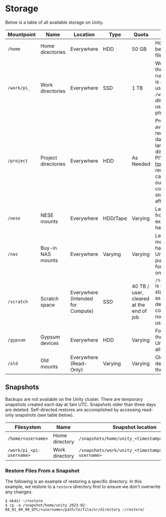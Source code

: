 # Storage

Below is a table of all available storage on Unity.

| Mountpoint | Name                | Location                          | Type     | Quota                                   | Description                                                                                                                                                                                                                                                                                                                                                                              |
| ---------- | ------------------- | --------------------------------- | -------- | --------------------------------------- | ---------------------------------------------------------------------------------------------------------------------------------------------------------------------------------------------------------------------------------------------------------------------------------------------------------------------------------------------------------------------------------------- |
| `/home`    | Home directories    | Everywhere                        | HDD      | 50 GB                                   | Home directories should be used only for user init files. |
| `/work/pi_`    | Work directories    | Everywhere                        | SSD      | 1 TB                                  | Work should be used as the primary location for running cluster jobs. This is a shared folder for all users in the PI group. `/work/username`, is a legacy directory available to older users which is being phased out. |
| `/project` | Project directories | Everywhere                        | HDD      | As Needed                                 | Project directories are available to PI's upon request. Good for large dataset storage or any larger storage that is not directly used for job I/O. PI's should e-mail hpc@umass.edu to request. A common use case is generating job output in `/work` and copying to permanent storage in `/project` afterwards. **Not for job I/O** |
| `/nese`    | NESE mounts         | Everywhere                        | HDD/Tape | Varying                                 | Legacy images available from the northeast storage exchange can be found here. **Not for job I/O** |
| `/nas`     | Buy-in NAS mounts   | Everywhere                        | Varying  | Varying                                 | Legacy location where the mounts for buy-in NAS hardware are located on Unity. For users who purchased storage nodes for their own use on Unity only. |
| `/scratch` | Scratch space       | Everywhere (Intended for Compute) | SSD      | 40 TB / user, cleared at the end of job | `/scratch/[nodeid]/[jobid]` is created when a job is started. That folder is assigned to $TMP and deleted after the job is complete. This directory is not directly available to users. |
| `/gypsum`  | Gypsum devices      | Everywhere                        | HDD      | Varying                                 | For users migrating from the Gypsum cluster to the Unity clusters, you will find all your old storage here. |
| `/old`     | Old mounts          | Everywhere (Read-Only)            | Varying  | Varying                                 | Old filesystems which are deprecated live here until they are deleted. |

## Snapshots

Backups are not available on the Unity cluster.
There are temporary snapshots created each day at 1am UTC.
Snapshots older than three days are deleted.
Self-directed restores are accomplished by accessing read-only snapshots (see table below).

| Filesystem | Name | Snapshot location |
| --- | --- | --- |
| `/home/<username>` | Home directory | `/snapshots/home/unity_<timestamp>/<username>` |
| `/work/pi_<pi-username>` | Work directory | `/snapshots/work/unity_<timestamp>/pi_<pi-username>` |

### Restore Files From a Snapshot

The following is an example of restoring a specific directory.
In this example, we restore to a `restore` directory first to ensure we don't overwrite any changes.

```
$ mkdir ~/restore
$ cp -a /snapshot/home/unity_2023-02-08_01_00_00_UTC/<username>/path/to/file/or/directory ~/restore/
```
